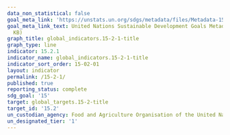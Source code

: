 ```yaml
---
data_non_statistical: false
goal_meta_link: 'https://unstats.un.org/sdgs/metadata/files/Metadata-15-02-01.pdf '
goal_meta_link_text: United Nations Sustainable Development Goals Metadata (PDF 756
  KB)
graph_title: global_indicators.15-2-1-title
graph_type: line
indicator: 15.2.1
indicator_name: global_indicators.15-2-1-title
indicator_sort_order: 15-02-01
layout: indicator
permalink: /15-2-1/
published: true
reporting_status: complete
sdg_goal: '15'
target: global_targets.15-2-title
target_id: '15.2'
un_custodian_agency: Food and Agriculture Organisation of the United Nations (FAO)
un_designated_tier: '1'
---
```

